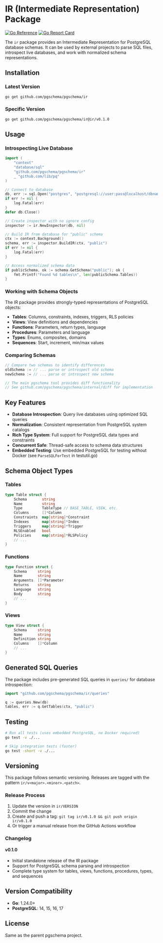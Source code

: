 # IR (Intermediate Representation) Package

[![Go Reference](https://pkg.go.dev/badge/github.com/pgschema/pgschema/ir.svg)](https://pkg.go.dev/github.com/pgschema/pgschema/ir)
[![Go Report Card](https://goreportcard.com/badge/github.com/pgschema/pgschema/ir)](https://goreportcard.com/report/github.com/pgschema/pgschema/ir)

The `ir` package provides an Intermediate Representation for PostgreSQL database schemas. It can be used by external projects to parse SQL files, introspect live databases, and work with normalized schema representations.

## Installation

### Latest Version
```bash
go get github.com/pgschema/pgschema/ir
```

### Specific Version
```bash
go get github.com/pgschema/pgschema/ir@ir/v0.1.0
```

## Usage

### Introspecting Live Database

```go
import (
    "context"
    "database/sql"
    "github.com/pgschema/pgschema/ir"
    _ "github.com/lib/pq"
)

// Connect to database
db, err := sql.Open("postgres", "postgresql://user:pass@localhost/dbname?sslmode=disable")
if err != nil {
    log.Fatal(err)
}
defer db.Close()

// Create inspector with no ignore config
inspector := ir.NewInspector(db, nil)

// Build IR from database for "public" schema
ctx := context.Background()
schema, err := inspector.BuildIR(ctx, "public")
if err != nil {
    log.Fatal(err)
}

// Access normalized schema data
if publicSchema, ok := schema.GetSchema("public"); ok {
    fmt.Printf("Found %d tables\n", len(publicSchema.Tables))
}
```

### Working with Schema Objects

The IR package provides strongly-typed representations of PostgreSQL objects:

- **Tables**: Columns, constraints, indexes, triggers, RLS policies
- **Views**: View definitions and dependencies
- **Functions**: Parameters, return types, language
- **Procedures**: Parameters and language
- **Types**: Enums, composites, domains
- **Sequences**: Start, increment, min/max values

### Comparing Schemas

```go
// Compare two schemas to identify differences
oldSchema := // ... parse or introspect old schema
newSchema := // ... parse or introspect new schema

// The main pgschema tool provides diff functionality
// See github.com/pgschema/pgschema/internal/diff for implementation
```

## Key Features

- **Database Introspection**: Query live databases using optimized SQL queries
- **Normalization**: Consistent representation from PostgreSQL system catalogs
- **Rich Type System**: Full support for PostgreSQL data types and constraints
- **Concurrent Safe**: Thread-safe access to schema data structures
- **Embedded Testing**: Use embedded PostgreSQL for testing without Docker (see `ParseSQLForTest` in testutil.go)

## Schema Object Types

### Tables
```go
type Table struct {
    Schema       string
    Name         string
    Type         TableType // BASE_TABLE, VIEW, etc.
    Columns      []*Column
    Constraints  map[string]*Constraint
    Indexes      map[string]*Index
    Triggers     map[string]*Trigger
    RLSEnabled   bool
    Policies     map[string]*RLSPolicy
    // ...
}
```

### Functions
```go
type Function struct {
    Schema     string
    Name       string
    Arguments  []*Parameter
    Returns    string
    Language   string
    Body       string
    // ...
}
```

### Views
```go
type View struct {
    Schema     string
    Name       string
    Definition string
    Columns    []*Column
    // ...
}
```

## Generated SQL Queries

The package includes pre-generated SQL queries in `queries/` for database introspection:

```go
import "github.com/pgschema/pgschema/ir/queries"

q := queries.New(db)
tables, err := q.GetTables(ctx, "public")
```

## Testing

```bash
# Run all tests (uses embedded PostgreSQL, no Docker required)
go test -v ./...

# Skip integration tests (faster)
go test -short -v ./...
```

## Versioning

This package follows semantic versioning. Releases are tagged with the pattern `ir/v<major>.<minor>.<patch>`.

### Release Process

1. Update the version in `ir/VERSION`
2. Commit the change
3. Create and push a tag: `git tag ir/v0.1.0 && git push origin ir/v0.1.0`
4. Or trigger a manual release from the GitHub Actions workflow

### Changelog

#### v0.1.0
- Initial standalone release of the IR package
- Support for PostgreSQL schema parsing and introspection
- Complete type system for tables, views, functions, procedures, types, and sequences

## Version Compatibility

- **Go**: 1.24.0+
- **PostgreSQL**: 14, 15, 16, 17

## License

Same as the parent pgschema project.